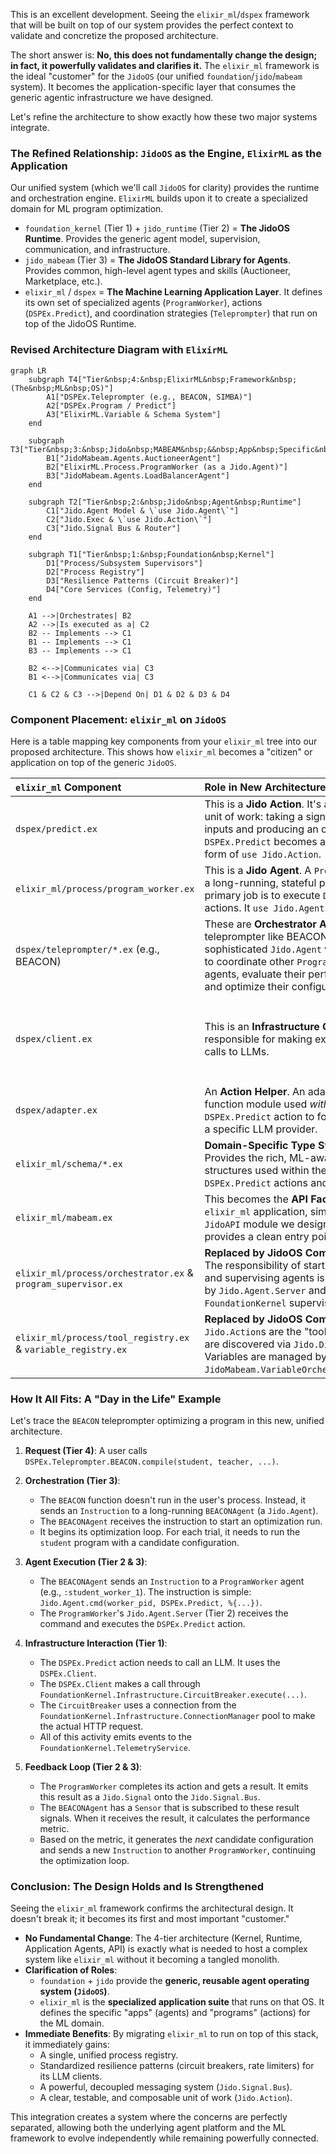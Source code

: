 This is an excellent development. Seeing the `elixir_ml`/`dspex` framework that will be built on top of our system provides the perfect context to validate and concretize the proposed architecture.

The short answer is: **No, this does not fundamentally change the design; in fact, it powerfully validates and clarifies it.** The `elixir_ml` framework is the ideal "customer" for the `JidoOS` (our unified `foundation`/`jido`/`mabeam` system). It becomes the application-specific layer that consumes the generic agentic infrastructure we have designed.

Let's refine the architecture to show exactly how these two major systems integrate.

### The Refined Relationship: `JidoOS` as the Engine, `ElixirML` as the Application

Our unified system (which we'll call `JidoOS` for clarity) provides the runtime and orchestration engine. `ElixirML` builds upon it to create a specialized domain for ML program optimization.

*   `foundation_kernel` (Tier 1) + `jido_runtime` (Tier 2) = **The JidoOS Runtime**. Provides the generic agent model, supervision, communication, and infrastructure.
*   `jido_mabeam` (Tier 3) = **The JidoOS Standard Library for Agents**. Provides common, high-level agent types and skills (Auctioneer, Marketplace, etc.).
*   `elixir_ml` / `dspex` = **The Machine Learning Application Layer**. It defines its own set of specialized agents (`ProgramWorker`), actions (`DSPEx.Predict`), and coordination strategies (`Teleprompter`) that run on top of the JidoOS Runtime.

### Revised Architecture Diagram with `ElixirML`

```mermaid
graph LR
    subgraph T4["Tier&nbsp;4:&nbsp;ElixirML&nbsp;Framework&nbsp;(The&nbsp;ML&nbsp;OS)"]
        A1["DSPEx.Teleprompter (e.g., BEACON, SIMBA)"]
        A2["DSPEx.Program / Predict"]
        A3["ElixirML.Variable & Schema System"]
    end

    subgraph T3["Tier&nbsp;3:&nbsp;Jido&nbsp;MABEAM&nbsp;&&nbsp;App&nbsp;Specific&nbsp;Agents"]
        B1["JidoMabeam.Agents.AuctioneerAgent"]
        B2["ElixirML.Process.ProgramWorker (as a Jido.Agent)"]
        B3["JidoMabeam.Agents.LoadBalancerAgent"]
    end

    subgraph T2["Tier&nbsp;2:&nbsp;Jido&nbsp;Agent&nbsp;Runtime"]
        C1["Jido.Agent Model & \`use Jido.Agent\`"]
        C2["Jido.Exec & \`use Jido.Action\`"]
        C3["Jido.Signal Bus & Router"]
    end

    subgraph T1["Tier&nbsp;1:&nbsp;Foundation&nbsp;Kernel"]
        D1["Process/Subsystem Supervisors"]
        D2["Process Registry"]
        D3["Resilience Patterns (Circuit Breaker)"]
        D4["Core Services (Config, Telemetry)"]
    end

    A1 -->|Orchestrates| B2
    A2 -->|Is executed as a| C2
    B2 -- Implements --> C1
    B1 -- Implements --> C1
    B3 -- Implements --> C1

    B2 <-->|Communicates via| C3
    B1 <-->|Communicates via| C3

    C1 & C2 & C3 -->|Depend On| D1 & D2 & D3 & D4
```

### Component Placement: `elixir_ml` on `JidoOS`

Here is a table mapping key components from your `elixir_ml` tree into our proposed architecture. This shows how `elixir_ml` becomes a "citizen" or application on top of the generic `JidoOS`.

| `elixir_ml` Component | Role in New Architecture | Integration Point & Tier |
| :--- | :--- | :--- |
| `dspex/predict.ex` | This is a **Jido Action**. It's a fundamental unit of work: taking a signature and inputs and producing an output. `use DSPEx.Predict` becomes a specialized form of `use Jido.Action`. | **Tier 2/3**: Implements the `Jido.Action` behavior. |
| `elixir_ml/process/program_worker.ex` | This is a **Jido Agent**. A `ProgramWorker` is a long-running, stateful process whose primary job is to execute `DSPEx.Predict` actions. It `use Jido.Agent`. | **Tier 3**: An application-specific agent running on the Jido Runtime. |
| `dspex/teleprompter/*.ex` (e.g., BEACON) | These are **Orchestrator Agents**. A teleprompter like BEACON is a sophisticated `Jido.Agent` whose *task* is to coordinate other `ProgramWorker` agents, evaluate their performance, and optimize their configurations. | **Tier 3**: A high-level coordination agent that uses the Jido Runtime to manage other agents. |
| `dspex/client.ex` | This is an **Infrastructure Client**. It's responsible for making external HTTP calls to LLMs. | **Tier 1/3 Interface**: The client logic itself (building the request) is in Tier 3, but it **must** use the `FoundationKernel.Infrastructure` components (`CircuitBreaker`, `ConnectionManager`) from Tier 1 for resilience. |
| `dspex/adapter.ex` | An **Action Helper**. An adapter is a pure function module used *within* a `DSPEx.Predict` action to format data for a specific LLM provider. | **Tier 3**: Internal implementation detail of an Action. |
| `elixir_ml/schema/*.ex` | **Domain-Specific Type System**. Provides the rich, ML-aware data structures used within the `DSPEx.Predict` actions and agents. | **Tier 3/4**: Defines the data contracts for the `elixir_ml` application layer. |
| `elixir_ml/mabeam.ex` | This becomes the **API Facade** for the `elixir_ml` application, similar to the `JidoAPI` module we designed. It provides a clean entry point for users. | **Tier 4**: The public-facing API for the `elixir_ml` framework. |
| `elixir_ml/process/orchestrator.ex` & `program_supervisor.ex` | **Replaced by JidoOS Components**. The responsibility of starting, stopping, and supervising agents is now handled by `Jido.Agent.Server` and `FoundationKernel` supervisors. | **N/A**: Logic is absorbed by Tier 1 & 2. |
| `elixir_ml/process/tool_registry.ex` & `variable_registry.ex` | **Replaced by JidoOS Components**. `Jido.Action`s are the "tools," and they are discovered via `Jido.Discovery`. Variables are managed by the `JidoMabeam.VariableOrchestratorAgent`. | **N/A**: Logic is absorbed by Tier 1 & 3. |

### How It All Fits: A "Day in the Life" Example

Let's trace the `BEACON` teleprompter optimizing a program in this new, unified architecture.

1.  **Request (Tier 4)**: A user calls `DSPEx.Teleprompter.BEACON.compile(student, teacher, ...)`.

2.  **Orchestration (Tier 3)**:
    *   The `BEACON` function doesn't run in the user's process. Instead, it sends an `Instruction` to a long-running `BEACONAgent` (a `Jido.Agent`).
    *   The `BEACONAgent` receives the instruction to start an optimization run.
    *   It begins its optimization loop. For each trial, it needs to run the `student` program with a candidate configuration.

3.  **Agent Execution (Tier 2 & 3)**:
    *   The `BEACONAgent` sends an `Instruction` to a `ProgramWorker` agent (e.g., `:student_worker_1`). The instruction is simple: `Jido.Agent.cmd(worker_pid, DSPEx.Predict, %{...})`.
    *   The `ProgramWorker`'s `Jido.Agent.Server` (Tier 2) receives the command and executes the `DSPEx.Predict` action.

4.  **Infrastructure Interaction (Tier 1)**:
    *   The `DSPEx.Predict` action needs to call an LLM. It uses the `DSPEx.Client`.
    *   The `DSPEx.Client` makes a call through `FoundationKernel.Infrastructure.CircuitBreaker.execute(...)`.
    *   The `CircuitBreaker` uses a connection from the `FoundationKernel.Infrastructure.ConnectionManager` pool to make the actual HTTP request.
    *   All of this activity emits events to the `FoundationKernel.TelemetryService`.

5.  **Feedback Loop (Tier 2 & 3)**:
    *   The `ProgramWorker` completes its action and gets a result. It emits this result as a `Jido.Signal` onto the `Jido.Signal.Bus`.
    *   The `BEACONAgent` has a `Sensor` that is subscribed to these result signals. When it receives the result, it calculates the performance metric.
    *   Based on the metric, it generates the *next* candidate configuration and sends a new `Instruction` to another `ProgramWorker`, continuing the optimization loop.

### Conclusion: The Design Holds and Is Strengthened

Seeing the `elixir_ml` framework confirms the architectural design. It doesn't break it; it becomes its first and most important "customer."

*   **No Fundamental Change**: The 4-tier architecture (Kernel, Runtime, Application Agents, API) is exactly what is needed to host a complex system like `elixir_ml` without it becoming a tangled monolith.
*   **Clarification of Roles**:
    *   `foundation` + `jido` provide the **generic, reusable agent operating system (`JidoOS`)**.
    *   `elixir_ml` is the **specialized application suite** that runs on that OS. It defines the specific "apps" (agents) and "programs" (actions) for the ML domain.
*   **Immediate Benefits**: By migrating `elixir_ml` to run on top of this stack, it immediately gains:
    *   A single, unified process registry.
    *   Standardized resilience patterns (circuit breakers, rate limiters) for its LLM clients.
    *   A powerful, decoupled messaging system (`Jido.Signal.Bus`).
    *   A clear, testable, and composable unit of work (`Jido.Action`).

This integration creates a system where the concerns are perfectly separated, allowing both the underlying agent platform and the ML framework to evolve independently while remaining powerfully connected.
